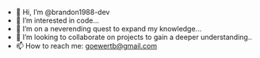 - 👋 Hi, I’m @brandon1988-dev
- 👀 I’m interested in code...
- 🌱 I’m on a neverending quest to expand my knowledge...
- 💞️ I’m looking to collaborate on projects to gain a deeper understanding..
- 📫 How to reach me: <goewertb@gmail.com>

<!---
brandon1988-dev/brandon1988-dev is a ✨ special ✨ repository because its `README.md` (this file) appears on your GitHub profile.
You can click the Preview link to take a look at your changes.
--->
